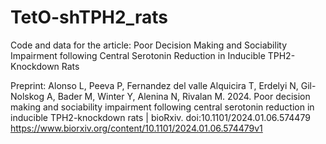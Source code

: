 # TetO-shTPH2_rats

Code and data for the article: Poor Decision Making and Sociability Impairment following Central Serotonin Reduction in Inducible TPH2-Knockdown Rats


Preprint: Alonso L, Peeva P, Fernandez del valle Alquicira T, Erdelyi N, Gil-Nolskog A, Bader M, Winter Y, Alenina N, Rivalan M. 2024. Poor decision making and sociability impairment following central serotonin reduction in inducible TPH2-knockdown rats | bioRxiv. doi:10.1101/2024.01.06.574479
https://www.biorxiv.org/content/10.1101/2024.01.06.574479v1
